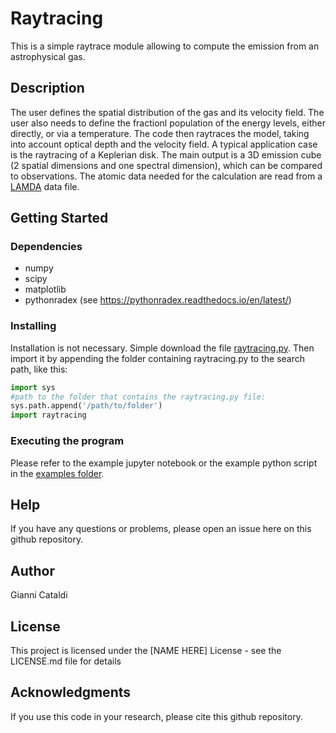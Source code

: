 # Raytracing

This is a simple raytrace module allowing to compute the emission from an astrophysical gas.

## Description

The user defines the spatial distribution of the gas and its velocity field. The user also needs to define the fractionl population of the energy levels, either directly, or via a temperature. The code then raytraces the model, taking into account optical depth and the velocity field. A typical application case is the raytracing of a Keplerian disk. The main output is a 3D emission cube (2 spatial dimensions and one spectral dimension), which can be compared to observations. The atomic data needed for the calculation are read from a [LAMDA](https://home.strw.leidenuniv.nl/~moldata/) data file.

## Getting Started

### Dependencies

* numpy
* scipy
* matplotlib
* pythonradex (see https://pythonradex.readthedocs.io/en/latest/)

### Installing

Installation is not necessary. Simple download the file [raytracing.py](https://github.com/gica3618/raytracing/blob/main/raytracing.py). Then import it by appending the folder containing raytracing.py to the search path, like this:
```python
import sys
#path to the folder that contains the raytracing.py file:
sys.path.append('/path/to/folder')
import raytracing
```

### Executing the program

Please refer to the example jupyter notebook or the example python script in the [examples folder](https://github.com/gica3618/raytracing/tree/main/examples).

## Help

If you have any questions or problems, please open an issue here on this github repository.

## Author

Gianni Cataldi

## License

This project is licensed under the [NAME HERE] License - see the LICENSE.md file for details

## Acknowledgments

If you use this code in your research, please cite this github repository.
